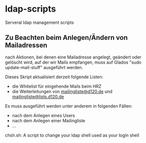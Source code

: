 # ldap-scripts
Serveral ldap management scripts

## Zu Beachten beim Anlegen/Ändern von Mailadressen
nach Aktionen, bei denen eine Mailadresse angelegt, geändert oder
gelöscht wird, auf der wir Mails empfangen, muss auf Glados "sudo
update-mail-stuff" ausgeführt werden.

Dieses Skript aktualisiert derzeit folgende Listen:

* die Whitelist für eingehende Mails beim HRZ
* die Weiterleitungen von mailingliste@d120.de und mailingliste@lists.d120.de


Es muss ausgeführt werden unter anderem in folgenden Fällen:
* nach dem Anlegen eines Users
* nach dem Anlegen einer Mailingliste
* ...

chsh.sh:
A script to change your ldap shell used as your login shell
